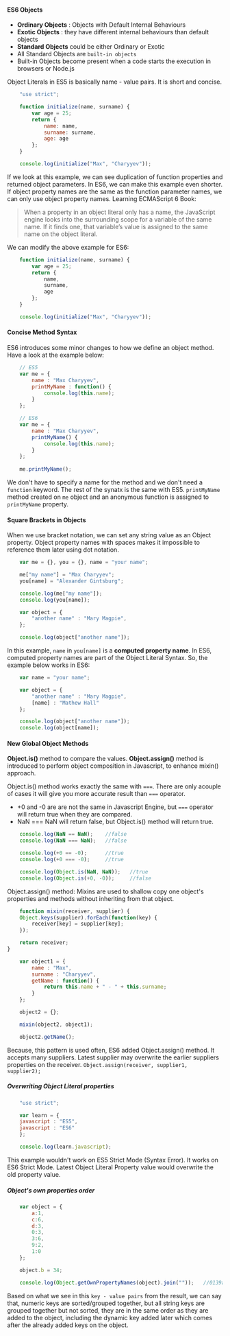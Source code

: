 <h4>ES6 Objects</h4>

- <strong>Ordinary Objects</strong> : Objects with Default Internal Behaviours
- <strong>Exotic Objects</strong> : they have different internal behaviours than default objects
- <strong>Standard Objects</strong> could be either Ordinary or Exotic
- All Standard Objects are `built-in objects`
- Built-in Objects become present when a code starts the execution in browsers or Node.js

Object Literals in ES5 is basically name - value pairs. It is short and concise.

```javascript
	"use strict";

	function initialize(name, surname) {
  		var age = 25;
  		return {
    		name: name,
    		surname: surname,
    		age: age
  		};
	}

	console.log(initialize("Max", "Charyyev"));
```
If we look at this example, we can see duplication of function properties and returned object parameters. In ES6, we can make this example even shorter. If object property names are the same as the function parameter names, we can only use object property names. 
Learning ECMAScript 6 Book:
> When a property in an object literal only has a name, the JavaScript engine looks into the surrounding scope for a variable of the same name. If it finds one, that variable’s value is assigned to the same name on the object literal.

We can modify the above example for ES6:
```javascript
	function initialize(name, surname) {
  		var age = 25;
  		return {
    		name,
    		surname,
    		age
  		};
	}

	console.log(initialize("Max", "Charyyev"));
```

<h4>Concise Method Syntax</h4>

ES6 introduces some minor changes to how we define an object method. Have a look at the example below:

```javascript
	// ES5
	var me = {
		name : "Max Charyyev",
		printMyName : function() {
			console.log(this.name);
		}
	};

	// ES6
	var me = {
		name : "Max Charyyev",
		printMyName() {
			console.log(this.name);
		}
	};
	
	me.printMyName();
```
We don't have to specify a name for the method and we don't need a `function` keyword. The rest of the synatx is the same with ES5. `printMyName` method created on `me` object and an anonymous function is assigned to `printMyName` property.

<h4>Square Brackets in Objects</h4>

When we use bracket notation, we can set any string value as an Object property. Object property names with spaces makes it impossible to reference them later using dot notation.

```javascript
	var me = {}, you = {}, name = "your name";

	me["my name"] = "Max Charyyev";
	you[name] = "Alexander Gintsburg";

	console.log(me["my name"]);
	console.log(you[name]);

	var object = {
  		"another name" : "Mary Magpie",
	};

	console.log(object["another name"]);
```
In this example, `name` in `you[name]` is a <strong>computed property name</strong>. In ES6, computed property names are part of the Object Literal Syntax. So, the example below works in ES6:

```javascript
	var name = "your name";

	var object = {
  		"another name" : "Mary Magpie",
  		[name] : "Mathew Hall"
	};

	console.log(object["another name"]);
	console.log(object[name]);
```

<h4>New Global Object Methods</h4>

<strong>Object.is()</strong> method to compare the values.
<strong>Object.assign()</strong> method is introduced to perform object composition in Javascript, to enhance mixin() approach.

Object.is() method works exactly the same with `===`. There are only acouple of cases it will give you more accurate result than `===` operator. 
- +0 and -0 are are not the same in Javascript Engine, but `===` operator will return true when they are compared.
- NaN === NaN will return false, but Object.is() method will return true.

```javascript
	console.log(NaN == NaN);    //false
	console.log(NaN === NaN);   //false

	console.log(+0 == -0);      //true
	console.log(+0 === -0);     //true

	console.log(Object.is(NaN, NaN));   //true
	console.log(Object.is(+0, -0));     //false
```

Object.assign() method:
Mixins are used to shallow copy one object's properties and methods without inheriting from that object.

```javascript
	function mixin(receiver, supplier) {
    Object.keys(supplier).forEach(function(key) {
        receiver[key] = supplier[key];
    });

    return receiver;
}

	var object1 = {
		name : "Max",
		surname : "Charyyev",
		getName : function() {
			return this.name + " - " + this.surname;
		}
	};

	object2 = {};

	mixin(object2, object1);

	object2.getName();
```
Because, this pattern is used often, ES6 added Object.assign() method. It accepts many suppliers. Latest supplier may overwrite the earlier suppliers properties on the receiver.
`Object.assign(receiver, supplier1, supplier2);`

<h5>Overwriting Object Literal properties</h5>

```javascript
	"use strict";

	var learn = {
	javascript : "ES5",
	javascript : "ES6"
	};

	console.log(learn.javascript);
```
This example wouldn't work on ES5 Strict Mode (Syntax Error). It works on ES6 Strict Mode. Latest Object Literal Property value would overwrite the old property value.

<h5>Object's own properties order</h5>

```javascript
	var object = {
  		a:1,
  		c:6,
  		d:3,
  		0:3,
  		3:6,
  		9:2,
  		1:0
	};

	object.b = 34;

	console.log(Object.getOwnPropertyNames(object).join(""));	//0139acdb
```
Based on what we see in this `key - value pairs` from the result, we can say that, numeric keys are sorted/grouped together, but all string keys are grouped together but not sorted, they are in the same order as they are added to the object, including the dynamic key added later which comes after the already added keys on the object.


